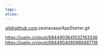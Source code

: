 ```yaml
---
tags: 
alias:
---
```

git@github.com:zeshaoaaa/AppStarter.git



https://juejin.cn/post/6844903641032163336
https://juejin.cn/post/6844904080989487118


